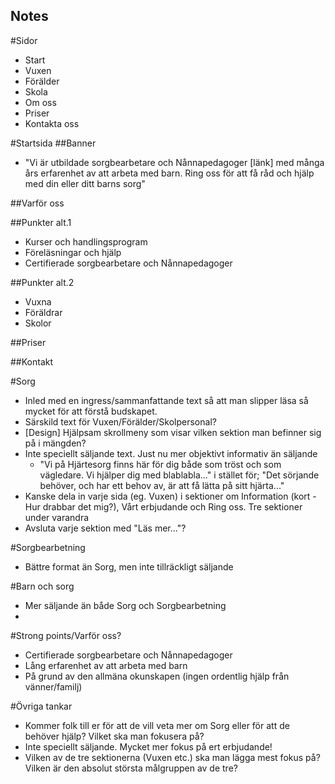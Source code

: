 Notes
---

#Sidor
- Start
- Vuxen
- Förälder
- Skola
- Om oss
- Priser
- Kontakta oss

#Startsida
##Banner
- "Vi är utbildade sorgbearbetare och Nånnapedagoger [länk] med många års erfarenhet av att arbeta med barn. Ring oss för att få råd och hjälp med din eller ditt barns sorg"

##Varför oss

##Punkter alt.1
- Kurser och handlingsprogram
- Föreläsningar och hjälp
- Certifierade sorgbearbetare och Nånnapedagoger

##Punkter alt.2
- Vuxna
- Föräldrar
- Skolor

##Priser

##Kontakt

#Sorg
- Inled med en ingress/sammanfattande text så att man slipper läsa så mycket för att förstå budskapet.
- Särskild text för Vuxen/Förälder/Skolpersonal?
- [Design] Hjälpsam skrollmeny som visar vilken sektion man befinner sig på i mängden?
- Inte speciellt säljande text. Just nu mer objektivt informativ än säljande
  - "Vi på Hjärtesorg finns här för dig både som tröst och som vägledare. Vi hjälper dig med blablabla..." i    stället för; "Det sörjande behöver, och har ett behov av, är att få lätta på sitt hjärta..."
- Kanske dela in varje sida (eg. Vuxen) i sektioner om Information (kort - Hur drabbar det mig?), Vårt erbjudande och Ring oss. Tre sektioner under varandra
- Avsluta varje sektion med "Läs mer..."?

#Sorgbearbetning
- Bättre format än Sorg, men inte tillräckligt säljande

#Barn och sorg
- Mer säljande än både Sorg och Sorgbearbetning
- 

#Strong points/Varför oss?
- Certifierade sorgbearbetare och Nånnapedagoger
- Lång erfarenhet av att arbeta med barn
- På grund av den allmäna okunskapen (ingen ordentlig hjälp från vänner/familj) 

#Övriga tankar
- Kommer folk till er för att de vill veta mer om Sorg eller för att de behöver hjälp? Vilket ska man fokusera på?
- Inte speciellt säljande. Mycket mer fokus på ert erbjudande!
- Vilken av de tre sektionerna (Vuxen etc.) ska man lägga mest fokus på? Vilken är den absolut största målgruppen av de tre?
